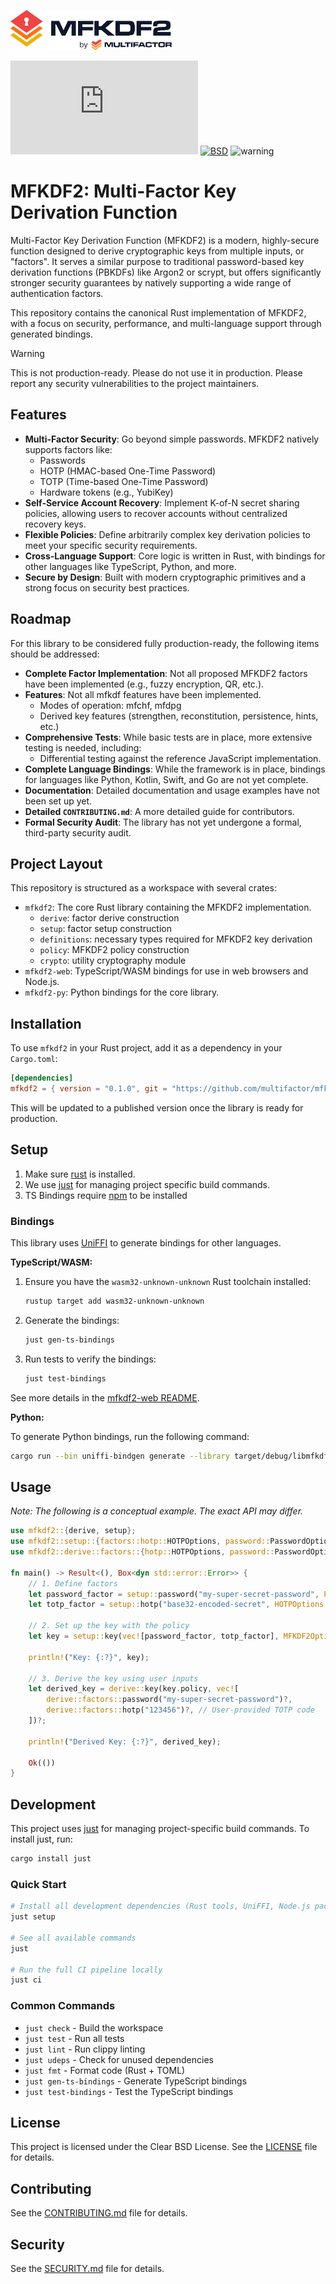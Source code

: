 [<img src="https://raw.githubusercontent.com/multifactor/MFKDF/main/logo.png" height="64">](https://mfkdf.com/ "MFKDF")

[![GitHub issues](https://img.shields.io/github/issues/multifactor/MFKDF2.rs)](https://github.com/multifactor/MFKDF2.rs/issues)
[![BSD](https://img.shields.io/badge/license-BSD-brightgreen.svg)](https://github.com/multifactor/MFKDF2.rs/blob/main/LICENSE)
![warning](https://img.shields.io/badge/warning-not_production_ready-red)

# MFKDF2: Multi-Factor Key Derivation Function

Multi-Factor Key Derivation Function (MFKDF2) is a modern, highly-secure function designed to derive cryptographic keys from multiple inputs, or "factors". It serves a similar purpose to traditional password-based key derivation functions (PBKDFs) like Argon2 or scrypt, but offers significantly stronger security guarantees by natively supporting a wide range of authentication factors.

This repository contains the canonical Rust implementation of MFKDF2, with a focus on security, performance, and multi-language support through generated bindings.

> [!WARNING]
> This is not production-ready. Please do not use it in production. Please report any security vulnerabilities to the project maintainers.

## Features

- **Multi-Factor Security**: Go beyond simple passwords. MFKDF2 natively supports factors like:
  - Passwords
  - HOTP (HMAC-based One-Time Password)
  - TOTP (Time-based One-Time Password)
  - Hardware tokens (e.g., YubiKey)
- **Self-Service Account Recovery**: Implement K-of-N secret sharing policies, allowing users to recover accounts without centralized recovery keys.
- **Flexible Policies**: Define arbitrarily complex key derivation policies to meet your specific security requirements.
- **Cross-Language Support**: Core logic is written in Rust, with bindings for other languages like TypeScript, Python, and more.
- **Secure by Design**: Built with modern cryptographic primitives and a strong focus on security best practices.

## Roadmap

For this library to be considered fully production-ready, the following items should be addressed:

- **Complete Factor Implementation**: Not all proposed MFKDF2 factors have been implemented (e.g., fuzzy encryption, QR,  etc.).
- **Features**: Not all mfkdf features have been implemented.
  - Modes of operation: mfchf, mfdpg
  - Derived key features (strengthen, reconstitution, persistence, hints, etc.)
- **Comprehensive Tests**: While basic tests are in place, more extensive testing is needed, including:
  - Differential testing against the reference JavaScript implementation.
- **Complete Language Bindings**: While the framework is in place, bindings for languages like Python, Kotlin, Swift, and Go are not yet complete.
- **Documentation**: Detailed documentation and usage examples have not been set up yet.
- **Detailed `CONTRIBUTING.md`**: A more detailed guide for contributors.
- **Formal Security Audit**: The library has not yet undergone a formal, third-party security audit.

## Project Layout

This repository is structured as a workspace with several crates:

- `mfkdf2`: The core Rust library containing the MFKDF2 implementation.
  - `derive`: factor derive construction
  - `setup`: factor setup construction
  - `definitions`: necessary types required for MFKDF2 key derivation
  - `policy`: MFKDF2 policy construction
  - `crypto`: utility cryptography module
- `mfkdf2-web`: TypeScript/WASM bindings for use in web browsers and Node.js.
- `mfkdf2-py`: Python bindings for the core library.

## Installation

To use `mfkdf2` in your Rust project, add it as a dependency in your `Cargo.toml`:

```toml
[dependencies]
mfkdf2 = { version = "0.1.0", git = "https://github.com/multifactor/mfkdf2.rs.git" }
```

This will be updated to a published version once the library is ready for production.

## Setup

1. Make sure [rust](https://rust-lang.org/tools/install) is installed.
2. We use [just](https://github.com/casey/just#cross-platform) for managing project specific build commands.
3. TS Bindings require [npm](https://nodejs.org/en/download/) to be installed

### Bindings

This library uses [UniFFI](https://mozilla.github.io/uniffi-rs/) to generate bindings for other languages.

**TypeScript/WASM:**

1.  Ensure you have the `wasm32-unknown-unknown` Rust toolchain installed:
    ```bash
    rustup target add wasm32-unknown-unknown
    ```
2.  Generate the bindings:
    ```bash
    just gen-ts-bindings
    ```
3.  Run tests to verify the bindings:
    ```bash
    just test-bindings
    ```

See more details in the [mfkdf2-web README](mfkdf2-web/README.md).

**Python:**

To generate Python bindings, run the following command:

```bash
cargo run --bin uniffi-bindgen generate --library target/debug/libmfkdf2.dylib --language python --out-dir mfkdf2-py/src
```

## Usage

*Note: The following is a conceptual example. The exact API may differ.*

```rust
use mfkdf2::{derive, setup};
use mfkdf2::setup::{factors::hotp::HOTPOptions, password::PasswordOptions, key::MFKDF2Options};
use mfkdf2::derive::factors::{hotp::HOTPOptions, password::PasswordOptions};

fn main() -> Result<(), Box<dyn std::error::Error>> {
    // 1. Define factors
    let password_factor = setup::password("my-super-secret-password", PasswordOptions::default())?;
    let totp_factor = setup::hotp("base32-encoded-secret", HOTPOptions::default())?;

    // 2. Set up the key with the policy
    let key = setup::key(vec![password_factor, totp_factor], MFKDF2Options::default())?;

    println!("Key: {:?}", key);

    // 3. Derive the key using user inputs
    let derived_key = derive::key(key.policy, vec![
        derive::factors::password("my-super-secret-password")?,
        derive::factors::hotp("123456")?, // User-provided TOTP code
    ])?;

    println!("Derived Key: {:?}", derived_key);

    Ok(())
}
```

## Development

This project uses [just](https://github.com/casey/just#cross-platform) for managing project-specific build commands. To install just, run:

```bash
cargo install just
```

### Quick Start

```bash
# Install all development dependencies (Rust tools, UniFFI, Node.js packages)
just setup

# See all available commands
just

# Run the full CI pipeline locally
just ci
```

### Common Commands

- `just check` - Build the workspace
- `just test` - Run all tests
- `just lint` - Run clippy linting
- `just udeps` - Check for unused dependencies
- `just fmt` - Format code (Rust + TOML)
- `just gen-ts-bindings` - Generate TypeScript bindings
- `just test-bindings` - Test the TypeScript bindings

## License

This project is licensed under the Clear BSD License. See the [LICENSE](LICENSE) file for details.

## Contributing

See the [CONTRIBUTING.md](CONTRIBUTING.md) file for details.

## Security

See the [SECURITY.md](SECURITY.md) file for details.